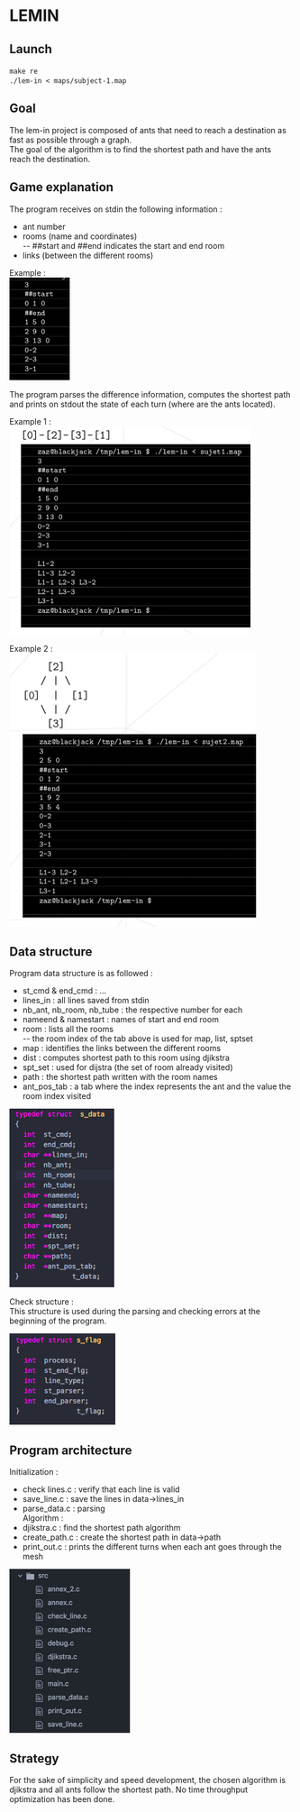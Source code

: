 # LEMIN

## Launch
`make re`<br/>
`./lem-in < maps/subject-1.map`

## Goal
The lem-in project is composed of ants that need to reach a destination as fast as possible through a graph.<br/>
The goal of the algorithm is to find the shortest path and have the ants reach the destination.<br/>

## Game explanation

The program receives on stdin the following information :<br/>
- ant number<br/>
- rooms (name and coordinates)<br/>
-- ##start and ##end indicates the start and end room<br/>
- links (between the different rooms)<br/>

Example :<br/>
![Alt text](./img/input_data.png?raw=true "Title")

The program parses the difference information, computes the shortest path and prints on stdout the state of each turn (where are the ants located).<br/>

Example 1 :<br/>
![Alt text](./img/ex_1.png?raw=true "Title")

Example 2 : <br/>
![Alt text](./img/ex_2.png?raw=true "Title")

## Data structure

Program data structure is as followed :<br/>
- st_cmd & end_cmd : ...<br/>
- lines_in : all lines saved from stdin<br/>
- nb_ant, nb_room, nb_tube : the respective number for each<br/>
- nameend & namestart : names of start and end room<br/>
- room : lists all the rooms<br/>
-- the room index of the tab above is used for map, list, sptset<br/>
- map : identifies the links between the different rooms<br/>
- dist : computes shortest path to this room using djikstra<br/>
- spt_set : used for dijstra (the set of room already visited)<br/>
- path : the shortest path written with the room names<br/>
- ant_pos_tab : a tab where the index represents the ant and the value the room index visited <br/>

![Alt text](./img/data_structure.png?raw=true "Title")

Check structure :<br/>
This structure is used during the parsing and checking errors at the beginning of the program.<br> 

![Alt text](./img/check_structure.png?raw=true "Title")


## Program architecture

Initialization :<br>
- check lines.c : verify that each line is valid<br>
- save_line.c : save the lines in data->lines_in<br>
- parse_data.c : parsing<br>
Algorithm :<br>
- djikstra.c : find the shortest path algorithm<br>
- create_path.c : create the shortest path in data->path<br>
- print_out.c : prints the different turns when each ant goes through the mesh<br>

![Alt text](./img/file_structure.png?raw=true "Title")


## Strategy
For the sake of simplicity and speed development, the chosen algorithm is djikstra and all ants follow the shortest path. No time throughput optimization has been done.

